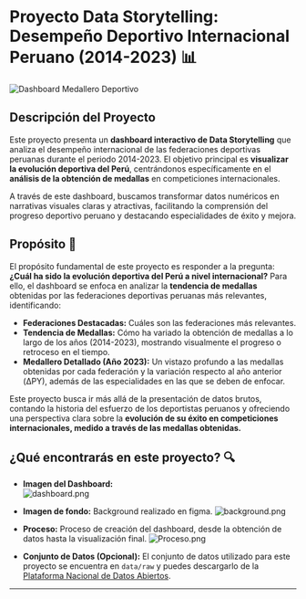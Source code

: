 # Proyecto Data Storytelling: Desempeño Deportivo Internacional Peruano (2014-2023) 📊

![Dashboard Medallero Deportivo](/dashboard-ipd-peru/docs-2025/demo.gif)

## Descripción del Proyecto

Este proyecto presenta un **dashboard interactivo de Data Storytelling** que analiza el desempeño internacional de las federaciones deportivas peruanas durante el periodo 2014-2023.  El objetivo principal es **visualizar la evolución deportiva del Perú**, centrándonos específicamente en el **análisis de la obtención de medallas** en competiciones internacionales.

A través de este dashboard, buscamos transformar datos numéricos en narrativas visuales claras y atractivas, facilitando la comprensión del progreso deportivo peruano y destacando especialidades de éxito y mejora.

## Propósito 🎯

El propósito fundamental de este proyecto es responder a la pregunta: **¿Cuál ha sido la evolución deportiva del Perú a nivel internacional?**  Para ello, el dashboard se enfoca en analizar la **tendencia de medallas** obtenidas por las federaciones deportivas peruanas más relevantes, identificando:

* **Federaciones Destacadas:**  Cuáles son las federaciones más relevantes.
* **Tendencia de Medallas:**  Cómo ha variado la obtención de medallas a lo largo de los años (2014-2023), mostrando visualmente el progreso o retroceso en el tiempo.
* **Medallero Detallado (Año 2023):**  Un vistazo profundo a las medallas obtenidas por cada federación y la variación respecto al año anterior (ΔPY), además de las especialidades en las que se deben de enfocar.

Este proyecto busca ir más allá de la presentación de datos brutos, contando la historia del esfuerzo de los deportistas peruanos y ofreciendo una perspectiva clara sobre la **evolución de su éxito en competiciones internacionales, medido a través de las medallas obtenidas.**

## ¿Qué encontrarás en este proyecto? 🔍

* **Imagen del Dashboard:**  
  ![dashboard.png](/dashboard-ipd-peru-2025/docs/dashboard_ss.png)

* **Imagen de fondo:**  Background realizado en figma. 
![background.png](/dashboard-ipd-peru/docs-2025/bg_figma.png) 

* **Proceso:**  Proceso de creación del dashboard, desde la obtención de datos hasta la visualización final. 
![Proceso.png](/dashboard-ipd-peru/docs-2025/process.png) 

* **Conjunto de Datos (Opcional):** El conjunto de datos utilizado para este proyecto se encuentra en `data/raw` y puedes descargarlo de la [Plataforma Nacional de Datos Abiertos](https://datosabiertos.gob.pe/dataset/deportistas-en-eventos-deportivos-internacionales-instituto-peruano-del-deporte-ipd).

---